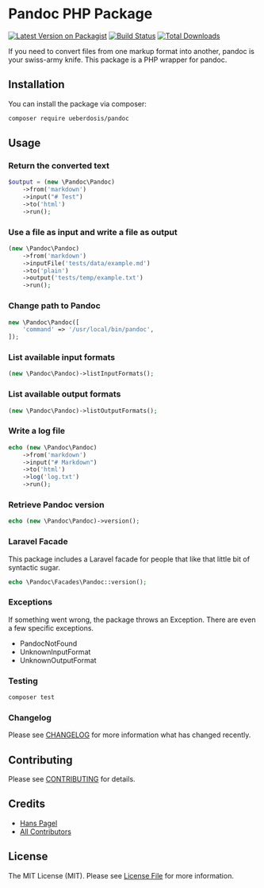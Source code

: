 # Pandoc PHP Package

[![Latest Version on Packagist](https://img.shields.io/packagist/v/ueberdosis/pandoc.svg?style=flat-square)](https://packagist.org/packages/ueberdosis/pandoc)
[![Build Status](https://github.com/ueberdosis/pandoc/workflows/run-tests/badge.svg)](https://github.com/ueberdosis/pandoc/actions)
[![Total Downloads](https://img.shields.io/packagist/dt/ueberdosis/pandoc.svg?style=flat-square)](https://packagist.org/packages/ueberdosis/pandoc)

If you need to convert files from one markup format into another, pandoc is your swiss-army knife. This package is a PHP wrapper for pandoc.

## Installation

You can install the package via composer:

```bash
composer require ueberdosis/pandoc
```

## Usage

### Return the converted text

``` php
$output = (new \Pandoc\Pandoc)
    ->from('markdown')
    ->input("# Test")
    ->to('html')
    ->run();
```

### Use a file as input and write a file as output

``` php
(new \Pandoc\Pandoc)
    ->from('markdown')
    ->inputFile('tests/data/example.md')
    ->to('plain')
    ->output('tests/temp/example.txt')
    ->run();
```

### Change path to Pandoc

``` php
new \Pandoc\Pandoc([
    'command' => '/usr/local/bin/pandoc',
]);
```

### List available input formats

``` php
(new \Pandoc\Pandoc)->listInputFormats();
```

### List available output formats

``` php
(new \Pandoc\Pandoc)->listOutputFormats();
```

### Write a log file

``` php
echo (new \Pandoc\Pandoc)
    ->from('markdown')
    ->input("# Markdown")
    ->to('html')
    ->log('log.txt')
    ->run();
```

### Retrieve Pandoc version

``` php
echo (new \Pandoc\Pandoc)->version();
```

### Laravel Facade

This package includes a Laravel facade for people that like that little bit of syntactic sugar.

```php
echo \Pandoc\Facades\Pandoc::version();
```

### Exceptions

If something went wrong, the package throws an Exception. There are even a few specific exceptions.

* PandocNotFound
* UnknownInputFormat
* UnknownOutputFormat

### Testing

``` bash
composer test
```

### Changelog

Please see [CHANGELOG](CHANGELOG.md) for more information what has changed recently.

## Contributing

Please see [CONTRIBUTING](CONTRIBUTING.md) for details.

## Credits

- [Hans Pagel](https://github.com/hanspagel)
- [All Contributors](../../contributors)

## License

The MIT License (MIT). Please see [License File](LICENSE.md) for more information.

